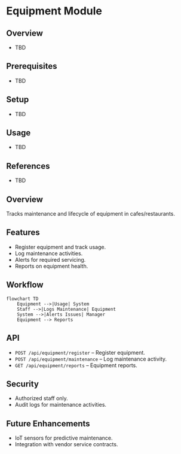 # Equipment Module

## Overview
- TBD

## Prerequisites
- TBD

## Setup
- TBD

## Usage
- TBD

## References
- TBD


## Overview
Tracks maintenance and lifecycle of equipment in cafes/restaurants.

## Features
- Register equipment and track usage.  
- Log maintenance activities.  
- Alerts for required servicing.  
- Reports on equipment health.  

## Workflow
```mermaid
flowchart TD
    Equipment -->|Usage| System
    Staff -->|Logs Maintenance| Equipment
    System -->|Alerts Issues| Manager
    Equipment --> Reports
```

## API
- `POST /api/equipment/register` – Register equipment.  
- `POST /api/equipment/maintenance` – Log maintenance activity.  
- `GET /api/equipment/reports` – Equipment reports.  

## Security
- Authorized staff only.  
- Audit logs for maintenance activities.  

## Future Enhancements
- IoT sensors for predictive maintenance.  
- Integration with vendor service contracts.  
